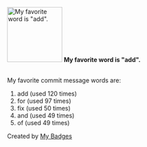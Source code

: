 <img src="https://my-badges.github.io/my-badges/favorite-word.png" alt="My favorite word is &quot;add&quot;." title="My favorite word is &quot;add&quot;." width="128">
<strong>My favorite word is &quot;add&quot;.</strong>
<br><br>

My favorite commit message words are:

1. add (used 120 times)
2. for (used 97 times)
3. fix (used 50 times)
4. and (used 49 times)
5. of (used 49 times)


Created by <a href="https://github.com/my-badges/my-badges">My Badges</a>